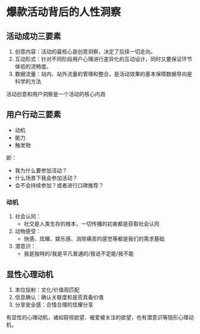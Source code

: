 # 爆款活动背后的人性洞察

## 活动成功三要素

1. 创意内容：活动的最核心是创意洞察，决定了后续一切走向。
2. 互动形式：针对不同阶段用户心理进行差异化的互动设计，同时又要保证环节体验的流畅度。
3. 数据流量：站内、站外流量的管理和整合，是活动效果的基本保障数据导向是科学的方法

活动创意和用户洞察是一个活动的核心内涵

## 用户行动三要素

+ 动机
+ 能力
+ 触发物

即：
+ 我为什么要参加活动？
+ 什么场景下我会参加活动？
+ 会不会持续参加？或者进行口碑推荐？

### 动机

1. 社会认同：
    + 社交是人类生存的根本，一切传播的初衷都是获取社会认同
2. 动物感受：
    + 快感、炫耀、娱乐感、消除痛苦的感觉等都是我们的需求基础
3. 潜意识：
    + 我是独特的/我是平凡普通的/我说不定能/我不能

## 显性心理动机

1. 本位投射：文化/价值观匹配
2. 信息确认：确认关联度和是否具备价值
3. 分享安全感：合情合理的炫耀分享

有显性的心理动机，诸如窥视欲望、被爱被关注的欲望，也有潜意识等隐形心理动机。